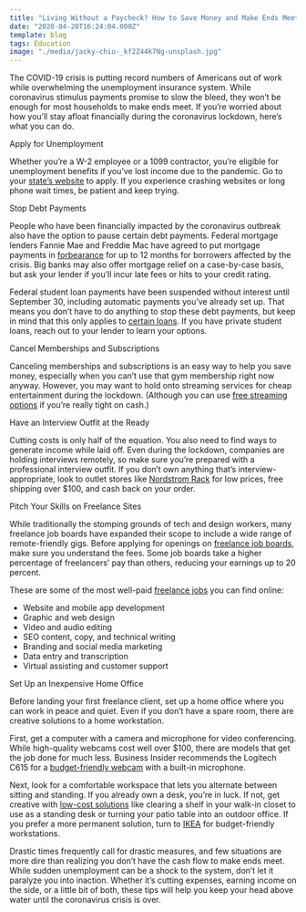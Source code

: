 ```yaml
---
title: "Living Without a Paycheck? How to Save Money and Make Ends Meet"
date: "2020-04-20T16:24:04.000Z"
template: blog
tags: Education
image: "./media/jacky-chiu-_kf2Z44k7Ng-unsplash.jpg"
---
```


The COVID-19 crisis is putting record numbers of Americans out of work while overwhelming the unemployment insurance system. While coronavirus stimulus payments promise to slow the bleed, they won’t be enough for most households to make ends meet. If you’re worried about how you’ll stay afloat financially during the coronavirus lockdown, here’s what you can do.

<title-2>Apply for Unemployment</title-2>

Whether you’re a W-2 employee or a 1099 contractor, you’re eligible for unemployment benefits if you’ve lost income due to the pandemic. Go to your [state’s website](https://www.careeronestop.org/LocalHelp/UnemploymentBenefits/find-unemployment-benefits.aspx) to apply. If you experience crashing websites or long phone wait times, be patient and keep trying.

<title-2>Stop Debt Payments</title-2>

People who have been financially impacted by the coronavirus outbreak also have the option to pause certain debt payments. Federal mortgage lenders Fannie Mae and Freddie Mac have agreed to put mortgage payments in [forbearance](https://www.aarp.org/money/credit-loans-debt/info-2020/mortgage-coronavirus-faq.html) for up to 12 months for borrowers affected by the crisis. Big banks may also offer mortgage relief on a case-by-case basis, but ask your lender if you’ll incur late fees or hits to your credit rating.

Federal student loan payments have been suspended without interest until September 30, including automatic payments you’ve already set up. That means you don’t have to do anything to stop these debt payments, but keep in mind that this only applies to [certain loans](https://studentaid.gov/announcements-events/coronavirus). If you have private student loans, reach out to your lender to learn your options.

<title-2>Cancel Memberships and Subscriptions</title-2>

Canceling memberships and subscriptions is an easy way to help you save money, especially when you can’t use that gym membership right now anyway. However, you may want to hold onto streaming services for cheap entertainment during the lockdown. (Although you can use [free streaming options](https://thewirecutter.com/blog/free-video-streaming-services-coronavirus/) if you’re really tight on cash.)

<title-2>Have an Interview Outfit at the Ready</title-2>

Cutting costs is only half of the equation. You also need to find ways to generate income while laid off. Even during the lockdown, companies are holding interviews remotely, so make sure you’re prepared with a professional interview outfit. If you don’t own anything that’s interview-appropriate, look to outlet stores like [Nordstrom Rack](https://www.rakuten.com/nordstromrack.com) for low prices, free shipping over $100, and cash back on your order.

<title-2>Pitch Your Skills on Freelance Sites</title-2>

While traditionally the stomping grounds of tech and design workers, many freelance job boards have expanded their scope to include a wide range of remote-friendly gigs. Before applying for openings on [freelance job boards](https://freelancinghacks.com/20-best-freelance-job-boards-to-find-your-next-gig/), make sure you understand the fees. Some job boards take a higher percentage of freelancers’ pay than others, reducing your earnings up to 20 percent.

These are some of the most well-paid [freelance jobs](https://ptmoney.com/highest-paying-freelance-online-jobs/) you can find online:

* Website and mobile app development
* Graphic and web design
* Video and audio editing
* SEO content, copy, and technical writing
* Branding and social media marketing
* Data entry and transcription
* Virtual assisting and customer support

<title-2>Set Up an Inexpensive Home Office</title-2>

Before landing your first freelance client, set up a home office where you can work in peace and quiet. Even if you don’t have a spare room, there are creative solutions to a home workstation.

First, get a computer with a camera and microphone for video conferencing. While high-quality webcams cost well over $100, there are models that get the job done for much less. Business Insider recommends the Logitech C615 for a [budget-friendly webcam](https://www.businessinsider.com/best-webcam) with a built-in microphone.

Next, look for a comfortable workspace that lets you alternate between sitting and standing. If you already own a desk, you’re in luck. If not, get creative with [low-cost solutions](https://www.inc.com/jessica-stillman/creative-makeshift-work-from-home-solutions-courtesy-of-twitter.html) like clearing a shelf in your walk-in closet to use as a standing desk or turning your patio table into an outdoor office. If you prefer a more permanent solution, turn to [IKEA](https://www.apartmenttherapy.com/ikea-desk-hacks-36715807) for budget-friendly workstations.

Drastic times frequently call for drastic measures, and few situations are more dire than realizing you don’t have the cash flow to make ends meet. While sudden unemployment can be a shock to the system, don’t let it paralyze you into inaction. Whether it’s cutting expenses, earning income on the side, or a little bit of both, these tips will help you keep your head above water until the coronavirus crisis is over.




